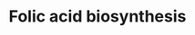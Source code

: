 ---
annotations:
- id: PW:0000002
  parent: classic metabolic pathway
  type: Pathway Ontology
  value: classic metabolic pathway
- id: PW:0000140
  parent: regulatory pathway
  type: Pathway Ontology
  value: folate metabolic pathway
authors:
- J.Heckman
- MaintBot
- Christine Chichester
- Egonw
- DeSl
- Khanspers
citedin: ''
communities: []
description: Based on BioCyc / SGD pathways.
last-edited: 2025-03-13
ndex: null
organisms:
- Saccharomyces cerevisiae
redirect_from:
- /index.php/Pathway:WP555
- /instance/WP555
- /instance/WP555_r138033
revision: r138033
schema-jsonld:
- '@context': https://schema.org/
  '@id': https://wikipathways.github.io/pathways/WP555.html
  '@type': Dataset
  creator:
    '@type': Organization
    name: WikiPathways
  description: Based on BioCyc / SGD pathways.
  keywords:
  - (7,8-dihydropterin-6-yl)methyl diphosphate
  - 3.6.1
  - 3.6.1.67
  - 4-amino-4-deoxychorismate
  - 4-aminobenzoate
  - 6-(hydroxymethyl)-7,8-dihydropterin
  - 7,8-dihydrofolate monoglutamate
  - 7,8-dihydroneopterin 3'-phosphate
  - 7,8-dihydroneopterin triphosphate
  - 7,8-dihydropteroate
  - ABZ1
  - ABZ2
  - ADP
  - AMP
  - ATP
  - D-erythro-7,8-dihydroneopterin
  - DFR1
  - FOL1
  - FOL2
  - FOL3
  - GTP
  - Glycoaldehyde
  - H+
  - H2O
  - L-glutamate
  - L-glutamine
  - a tetrahydrofolate
  - chorismate
  - formate
  - phosphate
  - pyrophosphate
  - pyruvate
  license: CC0
  name: Folic acid biosynthesis
seo: CreativeWork
title: Folic acid biosynthesis
wpid: WP555
---